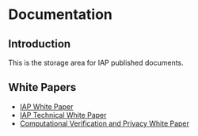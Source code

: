# Documentation

## Introduction

This is the storage area for IAP published documents.

## White Papers

- [IAP White Paper](whitepapers/iap-whitepaper.md)
- [IAP Technical White Paper](whitepapers/technical-whitepaper.md)
- [Computational Verification and Privacy White Paper](whitepapers/crypto-whitepaper.md)